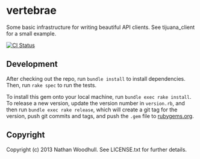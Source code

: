 # vertebrae

Some basic infrastructure for writing beautiful API clients. See tijuana\_client for a small example.

[![CI Status](https://github.com/controlshift/vertebrae/actions/workflows/ci.yml/badge.svg)](https://github.com/controlshift/vertebrae/actions/workflows/ci.yml)

## Development

After checking out the repo, run `bundle install` to install dependencies. Then, run `rake spec` to run the tests.

To install this gem onto your local machine, run `bundle exec rake install`. To release a new version, update the version number in `version.rb`, and then run `bundle exec rake release`, which will create a git tag for the version, push git commits and tags, and push the `.gem` file to [rubygems.org](https://rubygems.org).

## Copyright

Copyright (c) 2013 Nathan Woodhull. See LICENSE.txt for
further details.

